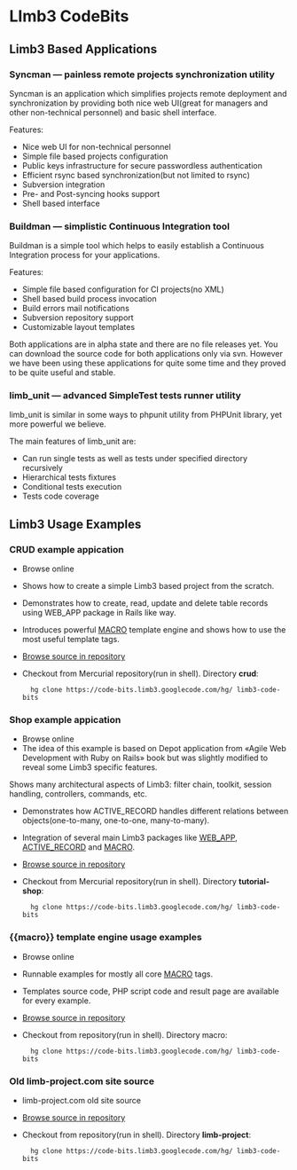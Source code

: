 # LImb3 CodeBits
## Limb3 Based Applications
### Syncman — painless remote projects synchronization utility
Syncman is an application which simplifies projects remote deployment and synchronization by providing both nice web UI(great for managers and other non-technical personnel) and basic shell interface.

Features:

* Nice web UI for non-technical personnel
* Simple file based projects configuration
* Public keys infrastructure for secure passwordless authentication
* Efficient rsync based synchronization(but not limited to rsync)
* Subversion integration
* Pre- and Post-syncing hooks support
* Shell based interface

### Buildman — simplistic Continuous Integration tool
Buildman is a simple tool which helps to easily establish a Continuous Integration process for your applications.

Features:

* Simple file based configuration for CI projects(no XML)
* Shell based build process invocation
* Build errors mail notifications
* Subversion repository support
* Customizable layout templates

Both applications are in alpha state and there are no file releases yet. You can download the source code for both applications only via svn. However we have been using these applications for quite some time and they proved to be quite useful and stable.

### limb_unit — advanced SimpleTest tests runner utility
limb_unit is similar in some ways to phpunit utility from PHPUnit library, yet more powerful we believe.

The main features of limb_unit are:

* Can run single tests as well as tests under specified directory recursively
* Hierarchical tests fixtures
* Conditional tests execution
* Tests code coverage

## Limb3 Usage Examples
### CRUD example appication

* Browse online
* Shows how to create a simple Limb3 based project from the scratch.
* Demonstrates how to create, read, update and delete table records using WEB_APP package in Rails like way.
* Introduces powerful [MACRO](../../macro/docs/en/macro.md) template engine and shows how to use the most useful template tags.
* [Browse source in repository](http://code.google.com/p/limb3/source/browse?repo=code-bits#hg/crud)
* Checkout from Mercurial repository(run in shell). Directory **crud**:

        hg clone https://code-bits.limb3.googlecode.com/hg/ limb3-code-bits

### Shop example appication

* Browse online
* The idea of this example is based on Depot application from «Agile Web Development with Ruby on Rails» book but was slightly modified to reveal some Limb3 specific features.

Shows many architectural aspects of Limb3: filter chain, toolkit, session handling, controllers, commands, etc.

* Demonstrates how ACTIVE_RECORD handles different relations between objects(one-to-many, one-to-one, many-to-many).
* Integration of several main Limb3 packages like [WEB_APP](../../web_app/docs/en/web_app.md), [ACTIVE_RECORD](../../active_record/docs/en/active_record.md) and [MACRO](../../macro/docs/en/macro.md).
* [Browse source in repository](http://code.google.com/p/limb3/source/browse/?repo=code-bits#hg/tutorial-shop)
* Checkout from Mercurial repository(run in shell). Directory **tutorial-shop**:

        hg clone https://code-bits.limb3.googlecode.com/hg/ limb3-code-bits

### {{macro}} template engine usage examples

* Browse online
* Runnable examples for mostly all core [MACRO](../../macro/docs/en/macro.md) tags.
* Templates source code, PHP script code and result page are available for every example.
* [Browse source in repository](http://code.google.com/p/limb3/source/browse/?repo=code-bits#hg/macro)
* Checkout from repository(run in shell). Directory macro:

        hg clone https://code-bits.limb3.googlecode.com/hg/ limb3-code-bits

### Old limb-project.com site source

* limb-project.com old site source
* [Browse source in repository](http://code.google.com/p/limb3/source/browse/?repo=code-bits#hg/limb-project)
* Checkout from repository(run in shell). Directory **limb-project**:

        hg clone https://code-bits.limb3.googlecode.com/hg/ limb3-code-bits

